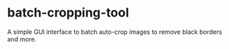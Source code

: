 # batch-cropping-tool
A simple GUI interface to batch auto-crop images to remove black borders and more.
